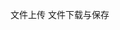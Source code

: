 <!--
 * @Author: hf
 * @Date: 2022-04-29 09:42:08
 * @LastEditTime: 2022-04-29 09:42:09
 * @LastEditors: hf
-->
文件上传
文件下载与保存
